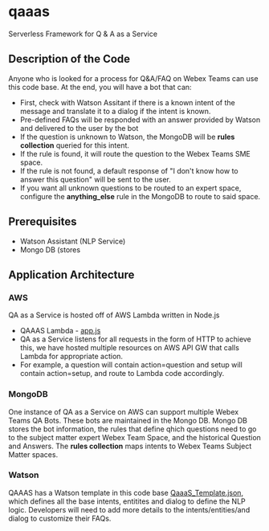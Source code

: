 # qaaas
Serverless Framework for Q &amp; A as a Service 

## Description of the Code
Anyone who is looked for a process for Q&A/FAQ on Webex Teams can use this code base. At the end, you will have a bot that can:
- First, check with Watson Assitant if there is a known intent of the message and translate it to a dialog if the intent is known.
- Pre-defined FAQs will be responded with an answer provided by Watson and delivered to the user by the bot
- If the question is unknown to Watson, the MongoDB will be **rules collection** queried for this intent.
- If the rule is found, it will route the question to the Webex Teams SME space.
- If the rule is not found, a default response of "I don't know how to answer this question" will be sent to the user.
- If you want all unknown questions to be routed to an expert space, configure the **anything_else** rule in the MongoDB to route to said space.

## Prerequisites 
- Watson Assistant (NLP Service)
- Mongo DB (stores 

## Application Architecture

### AWS
QA as a Service is hosted off of AWS Lambda written in Node.js 
- QAAAS Lambda - [app.js](https://github.com/2Koush/qaaas/blob/master/app.js)
- QA as a Service listens for all requests in the form of HTTP to achieve this, we have hosted multiple resources on AWS API GW that calls Lambda for appropriate action.
- For example, a question will contain action=question and setup will contain action=setup, and route to Lambda code accordingly.

### MongoDB
One instance of QA as a Service on AWS can support multiple Webex Teams QA Bots. These bots are maintained in the Mongo DB.
Mongo DB stores the bot information, the rules that define qhich questions need to go to the subject matter expert Webex Team Space, and the historical Question and Answers. The **rules collection** maps intents to Webex Teams Subject Matter spaces.

### Watson
QAAAS has a Watson template in this code base [QaaaS_Template.json](https://github.com/2Koush/qaaas/blob/master/QaaaS_Template.json), which defines all the base intents, entitites and dialog to define the NLP logic. Developers will need to add more details to the intents/entities/and dialog to customize their FAQs. 


